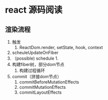 # react 源码阅读





## 渲染流程

1. 触发
   1. ReactDom.render, setState, hook, context
2. scheuleUpdateOnFiber
3. （possible) schedule
   1. 
4. 构建fiber树，部分dom节点
   1. 构建过程循环
5. commit（拼接dom节点）
   1. commitBeforeMutationEffects
   2. commitMutationEffects
   3. commitLayoutEffects